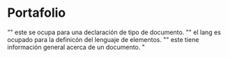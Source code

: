 # Portafolio
 "<!DOCTYPE html>" este se ocupa para una declaración de tipo de documento.
 "<html lang="en">" el lang es ocupado para la definicón del lenguaje de elementos.
 "<head>" este tiene información general acerca de un documento.
"<title>" este permite dar un titulo en la barra del navegador.
"<body>" este representa el contenido de la pagina web.
"<header>" esta es la cabecera se refiere a la información suplementaria que esta en el principio.
"<link rel="stylesheet" href="estilo.css">" este codigo lo ocupamos para ponerle la tabla a la informacion de la pagina web.